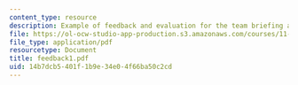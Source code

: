 ```yaml
---
content_type: resource
description: Example of feedback and evaluation for the team briefing assignment.
file: https://ol-ocw-studio-app-production.s3.amazonaws.com/courses/11-201-gateway-planning-action-fall-2007/14b7dcb5401f1b9e34e04f66ba50c2cd_feedback1.pdf
file_type: application/pdf
resourcetype: Document
title: feedback1.pdf
uid: 14b7dcb5-401f-1b9e-34e0-4f66ba50c2cd
---
```

